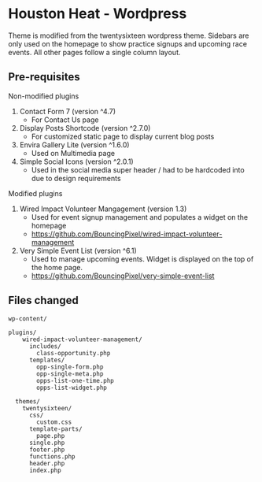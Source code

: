 Houston Heat - Wordpress
==================================
Theme is modified from the twentysixteen wordpress theme. Sidebars are only used on the homepage to show practice signups and upcoming race events. All other pages follow a single column layout.

Pre-requisites
-----------------

Non-modified plugins
1.  Contact Form 7 (version ^4.7)
    * For Contact Us page
2.  Display Posts Shortcode (version ^2.7.0)
    * For customized static page to display current blog posts
3. Envira Gallery Lite (version ^1.6.0)
    * Used on Multimedia page
4. Simple Social Icons (version ^2.0.1)
    * Used in the social media super header / had to be hardcoded into  due to design requirements


Modified plugins
1. Wired Impact Volunteer Mangagement (version 1.3)
    * Used for event signup management and populates a widget on the homepage
    * https://github.com/BouncingPixel/wired-impact-volunteer-management
2. Very Simple Event List (version ^6.1)
    * Used to manage upcoming events. Widget is displayed on the top of the home page.
    * https://github.com/BouncingPixel/very-simple-event-list




Files changed
-------------------------
```
wp-content/

plugins/
    wired-impact-volunteer-management/
      includes/
        class-opportunity.php
      templates/
        opp-single-form.php
        opp-single-meta.php
        opps-list-one-time.php
        opps-list-widget.php

  themes/
    twentysixteen/
      css/
        custom.css
      template-parts/
        page.php
      single.php
      footer.php
      functions.php
      header.php
      index.php

```